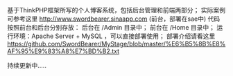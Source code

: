 基于ThinkPHP框架所写的个人博客系统，包括后台管理和前端两部分；
实际案例可参考这里 http://www.swordbearer.sinaapp.com (前台，部署在sae中)
代码按照前台和后台分别存放：
  后台在 /Admin 目录中；
  前台在 /Home 目录中；
运行环境：Apache Server + MySQL ，可以直接部署使用；
部署介绍请看这里 https://github.com/SwordBearer/MyStage/blob/master/%E6%B5%8B%E8%AF%95%E9%83%A8%E7%BD%B2.txt



持续更新中.....
